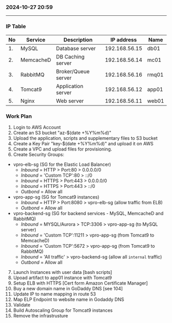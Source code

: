 ### 2024-10-27  20:59
---------------------

### IP Table
| No | Service   | Description         | IP address    | Name  |
|----|-----------|---------------------|---------------|-------|
| 1. | MySQL     | Database server     | 192.168.56.15 | db01  |
| 2. | MemcacheD | DB Caching server   | 192.168.56.14 | mc01  |
| 3. | RabbitMQ  | Broker/Queue server | 192.168.56.16 | rmq01 |
| 4. | Tomcat9   | Application server  | 192.168.56.12 | app01 |
| 5. | Nginx     | Web server          | 192.168.56.11 | web01 |

### Work Plan
1. Login to AWS Account
2. Create an S3 bucket "az-$(date +%Y%m%d)"
3. Upload the application, scripts and supplementary files to S3 bucket
4. Create a Key Pair "key-$(date +%Y%m%d)" and upload it on AWS
5. Create a VPC and upload files for provisioning.
6. Create Security Groups:
- vpro-elb-sg (SG for the Elastic Load Balancer)
    + *Inbound* = HTTP > Port:80 > 0.0.0.0/0
    + *Inbound* = 'Custom TCP':80 > ::/0
    + *Inbound* = HTTPS > Port:443 > 0.0.0.0/0
    + *Inbound* = HTTPS > Port:443 > ::/0
    + *Outbond* = Allow all
- vpro-app-sg (SG for Tomcat9 instances)
    + *Inbound* = HTTP > Port:8080 > vpro-elb-sg (allow traffic from ELB)
    + *Outbond* = Allow all
- vpro-backend-sg (SG for backend services - MySQL, MemcacheD and RabbitMQ)
    + *Inbound* = MYSQL/Aurora > TCP:3306 > vpro-app-sg (to MySQL server)
    + *Inbound* = 'Custom TCP':11211 > vpro-app-sg (from Tomcat9 to MemcacheD)
    + *Inbound* = 'Custom TCP':5672 > vpro-app-sg  (from Tomcat9 to RabbitMQ)
    + *Inbound* = 'All traffic' > vpro-backend-sg (allow all `internal` traffic)
    + *Outbond* = Allow all
7. Launch Instances with user data [bash scripts]
8. Upoad artifact to app01 instance with Tomcat9
9. Setup ELB with HTTPS [Cert form Amazon Certificate Manager]
10. Buy a new domain name in GoDaddy DNS [see 104]
11. Update IP to name mapping in route 53
12. Map ELP Endpoint to website name in Godaddy DNS
13. Validate
14. Build Autoscaling Group for Tomcat9 instances
15. Remove the infrastrusture